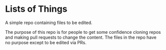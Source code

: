 # Lists of Things

A simple repo containing files to be edited.

The purpose of this repo is for people to get some confidence cloning repos and making
pull requests to change the content. The files in the repo have no purpose except to
be edited via PRs.

